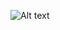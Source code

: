 ![Alt text](https://raw.githubusercontent.com/Tajammal-Maqbool/animated-portfolio/blob/main/public/website.png)
